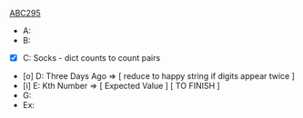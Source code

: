 [ABC295](https://atcoder.jp/contests/abc295/tasks)

- A: 
- B: 
- [X] C: Socks - dict counts to count pairs
- [o] D: Three Days Ago => [ reduce to happy string if digits appear twice ]
- [i] E: Kth Number => [ Expected Value ] [ TO FINISH ]
- G: 
- Ex: 

